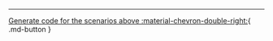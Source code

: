 <hr/>

[Generate code for the scenarios above :material-chevron-double-right:](#generate-code){ .md-button }

